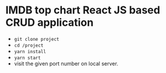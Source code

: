 # IMDB top chart React JS based CRUD application

* ``` git clone project ```
* ``` cd /project ```
* ``` yarn install ```
* ``` yarn start ```
* visit the given port number on local server.
